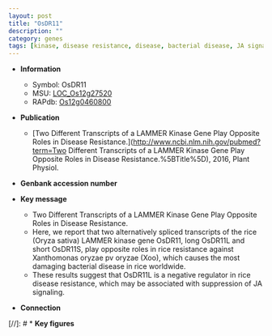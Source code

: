 ```yaml
---
layout: post
title: "OsDR11"
description: ""
category: genes
tags: [kinase, disease resistance, disease, bacterial disease, JA signaling]
---
```


* **Information**  
    + Symbol: OsDR11  
    + MSU: [LOC_Os12g27520](http://rice.uga.edu/cgi-bin/ORF_infopage.cgi?orf=LOC_Os12g27520)  
    + RAPdb: [Os12g0460800](https://rapdb.dna.affrc.go.jp/locus/?name=Os12g0460800)  

* **Publication**  
    + [Two Different Transcripts of a LAMMER Kinase Gene Play Opposite Roles in Disease Resistance.](http://www.ncbi.nlm.nih.gov/pubmed?term=Two Different Transcripts of a LAMMER Kinase Gene Play Opposite Roles in Disease Resistance.%5BTitle%5D), 2016, Plant Physiol.

* **Genbank accession number**  

* **Key message**  
    + Two Different Transcripts of a LAMMER Kinase Gene Play Opposite Roles in Disease Resistance.
    + Here, we report that two alternatively spliced transcripts of the rice (Oryza sativa) LAMMER kinase gene OsDR11, long OsDR11L and short OsDR11S, play opposite roles in rice resistance against Xanthomonas oryzae pv oryzae (Xoo), which causes the most damaging bacterial disease in rice worldwide.
    + These results suggest that OsDR11L is a negative regulator in rice disease resistance, which may be associated with suppression of JA signaling.

* **Connection**  

[//]: # * **Key figures**  


